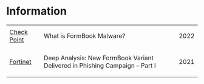# Information
<table>
  <tr>
    <td>
      <a href="https://www.checkpoint.com/cyber-hub/threat-prevention/what-is-malware/what-is-formbook-malware/">Check Point</a>
    </td>
    <td>
      <p>What is FormBook Malware?</p>
    </td>
    <td>
      <p>2022</p>
    </td>
  </tr>
  <tr>
    <td>
      <a href="https://www.fortinet.com/blog/threat-research/deep-analysis-new-formbook-variant-delivered-phishing-campaign-part-I">Fortinet</a>
    </td>
    <td>
      <p>Deep Analysis: New FormBook Variant Delivered in Phishing Campaign – Part I</p>
    </td>
    <td>
      <p>2021</p>
    </td>
  </tr>
</table>
